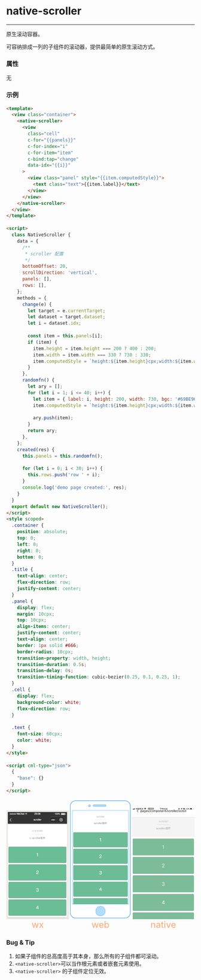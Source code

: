 # native-scroller

---

原生滚动容器。

可容纳排成一列的子组件的滚动器，提供最简单的原生滚动方式。

### 属性

无

### 示例

```html
<template>
  <view class="container">
    <native-scroller>
      <view
        class="cell"
        c-for="{{panels}}"
        c-for-index="i"
        c-for-item="item"
        c-bind:tap="change"
        data-idx="{{i}}"
      >
        <view class="panel" style="{{item.computedStyle}}">
          <text class="text">{{item.label}}</text>
        </view>
      </view>
    </native-scroller>
  </view>
</template>

<script>
  class NativeScroller {
    data = {
      /**
       * scroller 配置
       */
      bottomOffset: 20,
      scrollDirection: 'vertical',
      panels: [],
      rows: [],
    };
    methods = {
      change(e) {
        let target = e.currentTarget;
        let dataset = target.dataset;
        let i = dataset.idx;

        const item = this.panels[i];
        if (item) {
          item.height = item.height === 200 ? 400 : 200;
          item.width = item.width === 330 ? 730 : 330;
          item.computedStyle = `height:${item.height}cpx;width:${item.width}cpx;background-color:${item.bgc};opacity:${item.opacity}`;
        }
      },
      randomfn() {
        let ary = [];
        for (let i = 1; i <= 40; i++) {
          let item = { label: i, height: 200, width: 730, bgc: '#69BE96', opacity: 1 };
          item.computedStyle = `height:${item.height}cpx;width:${item.width}cpx;background-color:${item.bgc};opacity:${item.opacity}`;

          ary.push(item);
        }
        return ary;
      },
    };
    created(res) {
      this.panels = this.randomfn();

      for (let i = 0; i < 30; i++) {
        this.rows.push('row ' + i);
      }
      console.log('demo page created:', res);
    }
  }
  export default new NativeScroller();
</script>
<style scoped>
  .container {
    position: absolute;
    top: 0;
    left: 0;
    right: 0;
    bottom: 0;
  }
  .title {
    text-align: center;
    flex-direction: row;
    justify-content: center;
  }
  .panel {
    display: flex;
    margin: 10cpx;
    top: 10cpx;
    align-items: center;
    justify-content: center;
    text-align: center;
    border: 1px solid #666;
    border-radius: 10cpx;
    transition-property: width, height;
    transition-duration: 0.5s;
    transition-delay: 0s;
    transition-timing-function: cubic-bezier(0.25, 0.1, 0.25, 1);
  }
  .cell {
    display: flex;
    background-color: white;
    flex-direction: row;
  }

  .text {
    font-size: 60cpx;
    color: white;
  }
</style>

<script cml-type="json">
  {
    "base": {}
  }
</script>
```

<div style="display: flex;flex-direction: row;justify-content: space-around; align-items: flex-end;">
  <div style="display: flex;flex-direction: column;align-items: center;">
    <img src="../../../assets/scroller.png" width="200px" height="100%" />
    <text style="color: #fda775;font-size: 24px;">wx</text>
  </div>
  <div style="display: flex;flex-direction: column;align-items: center;">
    <img src="../../../assets/scroller_web.png" width="200px" height="100%"/>
    <text style="color: #fda775;font-size: 24px;">web</text>
  </div>
  <div style="display: flex;flex-direction: column;align-items: center;">
    <img src="../../../assets/scroller_weex.jpg" width="200px" height="100%"/>
    <text style="color: #fda775;font-size: 24px;">native</text>
  </div>
</div>

### Bug & Tip

1. 如果子组件的总高度高于其本身，那么所有的子组件都可滚动。
2. `<native-scroller>`可以当作根元素或者嵌套元素使用。
3. `<native-scroller>` 的子组件定位无效。
